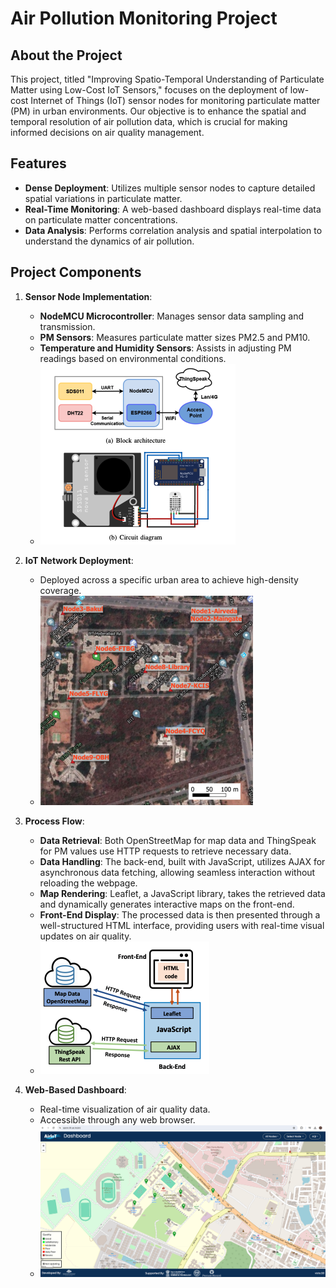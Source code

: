 # Air Pollution Monitoring Project

## About the Project
This project, titled "Improving Spatio-Temporal Understanding of Particulate Matter using Low-Cost IoT Sensors," focuses on the deployment of low-cost Internet of Things (IoT) sensor nodes for monitoring particulate matter (PM) in urban environments. Our objective is to enhance the spatial and temporal resolution of air pollution data, which is crucial for making informed decisions on air quality management.

## Features
- **Dense Deployment**: Utilizes multiple sensor nodes to capture detailed spatial variations in particulate matter.
- **Real-Time Monitoring**: A web-based dashboard displays real-time data on particulate matter concentrations.
- **Data Analysis**: Performs correlation analysis and spatial interpolation to understand the dynamics of air pollution.

## Project Components
1. **Sensor Node Implementation**:
   - **NodeMCU Microcontroller**: Manages sensor data sampling and transmission.
   - **PM Sensors**: Measures particulate matter sizes PM2.5 and PM10.
   - **Temperature and Humidity Sensors**: Assists in adjusting PM readings based on environmental conditions.
   - ![Sensor Node Image](images/sensor_node.png)

2. **IoT Network Deployment**:
   - Deployed across a specific urban area to achieve high-density coverage.
   - ![Deployment Image](images/coverage_map.png)

3. **Process Flow**:
   - **Data Retrieval**: Both OpenStreetMap for map data and ThingSpeak for PM values use HTTP requests to retrieve necessary data.
   - **Data Handling**: The back-end, built with JavaScript, utilizes AJAX for asynchronous data fetching, allowing seamless interaction without reloading the webpage.
   - **Map Rendering**: Leaflet, a JavaScript library, takes the retrieved data and dynamically generates interactive maps on the front-end.
   - **Front-End Display**: The processed data is then presented through a well-structured HTML interface, providing users with real-time visual updates on air quality.
   - ![Architecture Image](images/process_flow.png)

4. **Web-Based Dashboard**:
   - Real-time visualization of air quality data.
   - Accessible through any web browser.
   - ![Dashboard Screenshot](images/dashboard.png)